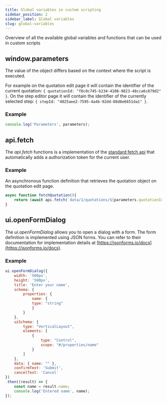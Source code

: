 ```yaml
---
title: Global variables in custom scripting
sidebar_position: 2
sidebar_label: Global variables
slug: global-variables
---
```


Overview of all the available global variables and functions that can be used in custom scripts

## window.parameters
The value of the object differs based on the context where the script is executed. 

For example on the quotation edit page it will contain the identifier of the current quotation: `{ quotationId: "f8c0c745-b234-4108-9823-48cca6c879d2" }`.  On the step editor page it will contain the identifier of the currently selected step: `{ stepId: "4025aee2-7595-4a4b-92dd-08d8e6651da1" }`.

### Example
``` js
console.log('Parameters', parameters); 
```

## api.fetch
The *api.fetch* functions is a implementation of the [standard fetch api](https://developer.mozilla.org/en-US/docs/Web/API/Fetch_API/Using_Fetch) that automatically adds a authorization token for the current user.

### Example
An asynchronous function definition that retrieves the quotation object on the quotation edit page.
``` js
async function fetchQuotation(){
    return (await api.fetch(`data/1/quotations/${parameters.quotationId}`)).body;
}
```

## ui.openFormDialog
The *ui.openFormDialog* allows you to open a dialog with a form. The form definition is implemented using JSON forms. You can refer to their documentation for implementation details at [https://jsonforms.io/docs](https://jsonforms.io/docs).

### Example
``` js
ui.openFormDialog({
    width: '500px',
    height: '500px',
    title: 'Enter your name',
    schema: {
        properties: {
            name: {
            type: "string"
            }
        }
    },
    uiSchema: {
        type: "VerticalLayout",
        elements: [
            {
                type: "Control",
                scope: "#/properties/name"
            }
        ]
    },
    data: { name: "" },
    confirmText: 'Submit',
    cancelText: 'Cancel'
})
.then((result) => {
    const name = result.name;
    console.log('Entered name', name);
});
```